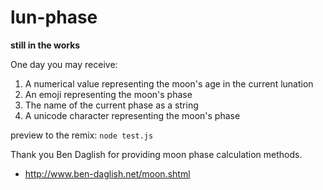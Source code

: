 # lun-phase

**still in the works**

One day you may receive:
1. A numerical value representing the moon's age in the current lunation
2. An emoji representing the moon's phase
3. The name of the current phase as a string
4. A unicode character representing the moon's phase


preview to the remix: `node test.js`

Thank you Ben Daglish for providing moon phase calculation methods.
- http://www.ben-daglish.net/moon.shtml
